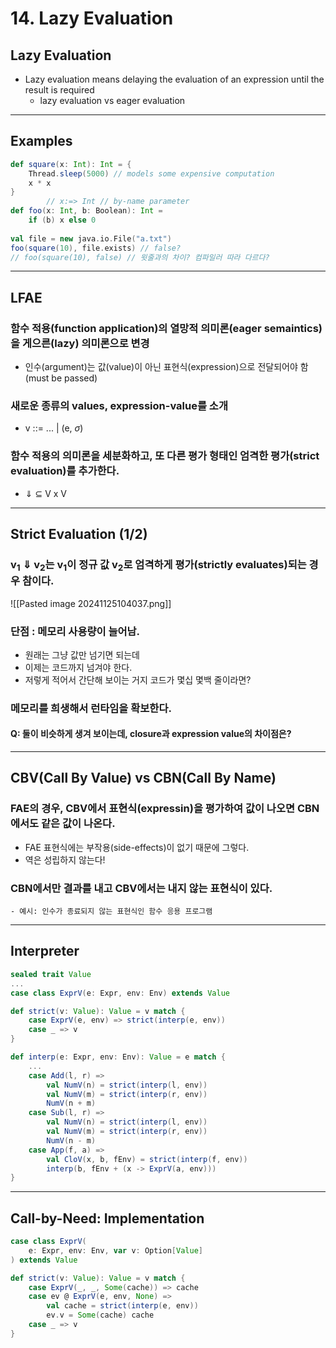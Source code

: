 # 14. Lazy Evaluation
## Lazy Evaluation
- Lazy evaluation means delaying the evaluation of an expression until the result is required
	- lazy evaluation vs eager evaluation

---
## Examples
```scala
def square(x: Int): Int = { 
	Thread.sleep(5000) // models some expensive computation 
	x * x 
} 
		// x:=> Int // by-name parameter
def foo(x: Int, b: Boolean): Int = 
	if (b) x else 0 
	
val file = new java.io.File("a.txt") 
foo(square(10), file.exists) // false?
// foo(square(10), false) // 윗줄과의 차이? 컴파일러 따라 다르다?
```

---
## LFAE
### 함수 적용(function application)의 열망적 의미론(eager semaintics)을 게으른(lazy) 의미론으로 변경
- 인수(argument)는 값(value)이 아닌 표현식(expression)으로 전달되어야 함(must be passed)

### 새로운 종류의 values, expression-value를 소개
- v ::= ... | (e, $\sigma$)

### 함수 적용의 의미론을 세분화하고, 또 다른 평가 형태인 엄격한 평가(strict evaluation)를 추가한다.
- $\Downarrow$ $\subseteq$ V x V  

---
## Strict Evaluation (1/2)
### v<sub>1</sub> $\Downarrow$ v<sub>2</sub>는 v<sub>1</sub>이 정규 값 v<sub>2</sub>로 엄격하게 평가(strictly evaluates)되는 경우 참이다.

![[Pasted image 20241125104037.png]]

### 단점 : 메모리 사용량이 늘어남.
- 원래는 그냥 값만 넘기면 되는데
- 이제는 코드까지 넘겨야 한다.
- 저렇게 적어서 간단해 보이는 거지 코드가 몇십 몇백 줄이라면?

### 메모리를 희생해서 런타임을 확보한다.

#### Q: 둘이 비슷하게 생겨 보이는데, closure과 expression value의 차이점은?

---
## CBV(Call By Value) vs CBN(Call By Name)
### FAE의 경우, CBV에서 표현식(expressin)을 평가하여 값이 나오면 CBN에서도 같은 값이 나온다.
- FAE 표현식에는 부작용(side-effects)이 없기 때문에 그렇다.
- 역은 성립하지 않는다!

### CBN에서만 결과를 내고 CBV에서는 내지 않는 표현식이 있다.
	- 예시: 인수가 종료되지 않는 표현식인 함수 응용 프로그램

---
## Interpreter
```scala
sealed trait Value 
... 
case class ExprV(e: Expr, env: Env) extends Value

def strict(v: Value): Value = v match { 
	case ExprV(e, env) => strict(interp(e, env)) 
	case _ => v 
}

def interp(e: Expr, env: Env): Value = e match { 
	... 
	case Add(l, r) => 
		val NumV(n) = strict(interp(l, env)) 
		val NumV(m) = strict(interp(r, env)) 
		NumV(n + m) 
	case Sub(l, r) => 
		val NumV(n) = strict(interp(l, env)) 
		val NumV(m) = strict(interp(r, env)) 
		NumV(n - m) 
	case App(f, a) => 
		val CloV(x, b, fEnv) = strict(interp(f, env)) 
		interp(b, fEnv + (x -> ExprV(a, env))) 
}
```

---
## Call-by-Need: Implementation
```scala
case class ExprV( 
	e: Expr, env: Env, var v: Option[Value] 
) extends Value

def strict(v: Value): Value = v match { 
	case ExprV(_, _, Some(cache)) => cache 
	case ev @ ExprV(e, env, None) => 
		val cache = strict(interp(e, env)) 
		ev.v = Some(cache) cache 
	case _ => v 
}
```